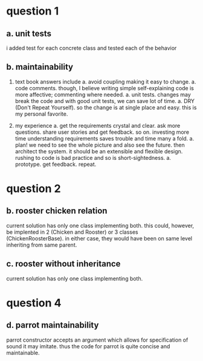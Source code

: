 question 1
==========

a. unit tests
-------------

i added test for each concrete class and tested each of the behavior

b. maintainability
------------------

1. text book answers include
   a. avoid coupling making it easy to change.
   a. code comments. though, I believe writing simple self-explaining code is more affective; commenting where needed.
   a. unit tests. changes may break the code and with good unit tests, we can save lot of time.
   a. DRY (Don't Repeat Yourself). so the change is at single place and easy. this is my personal favorite.

1. my experience
   a. get the requirements crystal and clear. ask more questions. share user stories and get feedback. so on. investing more time understanding requirements saves trouble and time many a fold.
   a. plan! we need to see the whole picture and also see the future. then architect the system. it should be an extensible and flexible design. rushing to code is bad practice and so is short-sightedness.
   a. prototype. get feedback. repeat.

question 2
==========

b. rooster chicken relation
---------------------------

current solution has only one class implementing both. this could, however, be implented in 2 (Chicken and Rooster) or 3 classes (ChickenRoosterBase). in either case, they would have been on same level inheriting from same parent.

c. rooster without inheritance
------------------------------

current solution has only one class implementing both.

question 4
==========

d. parrot maintainability
------------------------

parrot constructor accepts an argument which allows for specification of sound it may imitate. thus the code for parrot is quite concise and maintainable.
